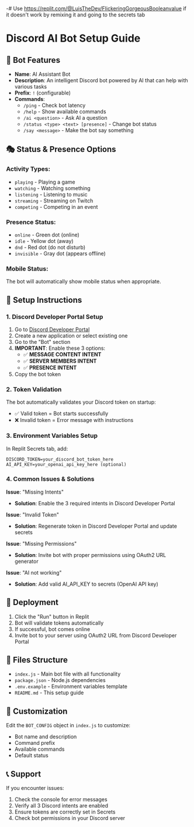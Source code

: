 -# Use https://replit.com/@LuisTheDev/FlickeringGorgeousBooleanvalue if it doesn't work by remixing it and going to the secrets tab
# Discord AI Bot Setup Guide

## 🤖 Bot Features

- **Name**: AI Assistant Bot
- **Description**: An intelligent Discord bot powered by AI that can help with various tasks
- **Prefix**: `!` (configurable)
- **Commands**:
  - `/ping` - Check bot latency
  - `/help` - Show available commands
  - `/ai <question>` - Ask AI a question
  - `/status <type> <text> [presence]` - Change bot status
  - `/say <message>` - Make the bot say something

## 🎭 Status & Presence Options

### Activity Types:
- `playing` - Playing a game
- `watching` - Watching something
- `listening` - Listening to music
- `streaming` - Streaming on Twitch
- `competing` - Competing in an event

### Presence Status:
- `online` - Green dot (online)
- `idle` - Yellow dot (away)
- `dnd` - Red dot (do not disturb)
- `invisible` - Gray dot (appears offline)

### Mobile Status:
The bot will automatically show mobile status when appropriate.

## 🔑 Setup Instructions

### 1. Discord Developer Portal Setup

1. Go to [Discord Developer Portal](https://discord.com/developers/applications)
2. Create a new application or select existing one
3. Go to the "Bot" section
4. **IMPORTANT**: Enable these 3 options:
   - ✅ **MESSAGE CONTENT INTENT**
   - ✅ **SERVER MEMBERS INTENT** 
   - ✅ **PRESENCE INTENT**
5. Copy the bot token

### 2. Token Validation

The bot automatically validates your Discord token on startup:
- ✅ Valid token = Bot starts successfully
- ❌ Invalid token = Error message with instructions

### 3. Environment Variables Setup

In Replit Secrets tab, add:
```
DISCORD_TOKEN=your_discord_bot_token_here
AI_API_KEY=your_openai_api_key_here (optional)
```

### 4. Common Issues & Solutions

**Issue**: "Missing Intents"
- **Solution**: Enable the 3 required intents in Discord Developer Portal

**Issue**: "Invalid Token"
- **Solution**: Regenerate token in Discord Developer Portal and update secrets

**Issue**: "Missing Permissions"
- **Solution**: Invite bot with proper permissions using OAuth2 URL generator

**Issue**: "AI not working"
- **Solution**: Add valid AI_API_KEY to secrets (OpenAI API key)

## 🚀 Deployment

1. Click the "Run" button in Replit
2. Bot will validate tokens automatically
3. If successful, bot comes online
4. Invite bot to your server using OAuth2 URL from Discord Developer Portal

## 📁 Files Structure

- `index.js` - Main bot file with all functionality
- `package.json` - Node.js dependencies
- `.env.example` - Environment variables template
- `README.md` - This setup guide

## 🔧 Customization

Edit the `BOT_CONFIG` object in `index.js` to customize:
- Bot name and description
- Command prefix
- Available commands
- Default status

## 📞 Support

If you encounter issues:
1. Check the console for error messages
2. Verify all 3 Discord intents are enabled
3. Ensure tokens are correctly set in Secrets
4. Check bot permissions in your Discord server
